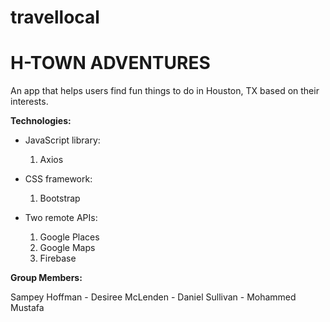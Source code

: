 # travellocal

# H-TOWN ADVENTURES

An app that helps users find fun things to do in Houston, TX based on their interests.


**Technologies:**

* JavaScript library: 
    1. Axios
    
    

* CSS framework: 
    1. Bootstrap

* Two remote APIs: 
    1. Google Places
    2. Google Maps
    3. Firebase


**Group Members:**

Sampey Hoffman - Desiree McLenden - Daniel Sullivan - Mohammed Mustafa

